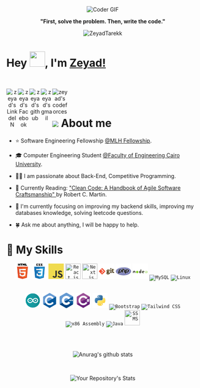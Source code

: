 <p align="center">

  <img src="https://media.giphy.com/media/SWoSkN6DxTszqIKEqv/giphy.gif" alt="Coder GIF" width="500" height="400">
  
</p>

<div align="center">

**"First, solve the problem. Then, write the code."**

 <!-- <a href="https://badges.pufler.dev">
    <img src="https://badges.pufler.dev/repos/ZeyadTarekk?&a=0"> 
    
  </a> -->

<!-- [![Repos Badge](https://badges.pufler.dev/repos/ZeyadTarekk)](https://badges.pufler.dev) -->
<img src="https://komarev.com/ghpvc/?username=ZeyadTarekk&label=Profile%20views&color=0e75b6&style=flat" alt="ZeyadTarekk" />

</div>

# Hey <img src="https://github.com/ZeyadTarekk/ZeyadTarekk/blob/main/wave.gif" width="40px" height="40px">, I'm [Zeyad!](https://www.linkedin.com/in/zeyad-tarek/)

<br/>

<div align="center">

<!-- <a href="https://twitter.com/Zeyad_Tarek0"><img align="left" alt="zeyad | Twitter" width="30px" src="https://user-images.githubusercontent.com/76125650/141382461-299f5651-de09-4549-a801-91d11f4fe15e.png" draggable="false" /></a> -->

<a href="https://www.linkedin.com/in/zeyad-tarek/"><img align="left" alt="zeyad's LinkdeIN" width="30px" src="https://user-images.githubusercontent.com/76125650/140648921-7692f46e-76c4-47f6-8c1f-383841428bbe.png" draggable="false" /></a>

 <!-- <a href="https://www.facebook.com/zeyad.tarek.104/">
  <img align="left" alt="zeyad's Facebook" width="30px" src="https://image.flaticon.com/icons/svg/2111/2111342.svg" draggable="false" />
</a> -->

  <a href="https://www.facebook.com/zeyad.tarek.104/">
  <img align="left" alt="zeyad's Facebook" width="30px" src="https://user-images.githubusercontent.com/76125650/139602215-302fea84-764a-45f9-8ca2-d623ede28c3c.png" draggable="false" />
</a>

<!-- <a href="https://www.instagram.com/zeyad__tarek/">
  <img align="left" alt="zeyad's Instagram" width="30px" src="https://user-images.githubusercontent.com/76125650/141382540-72edfb69-b11e-4e61-81fd-9f0653da2162.png" draggable="false" /></a> -->

 <!-- <a href="https://github.com/ZeyadTarekk">
  <img align="left" alt="zeyad's github" width="30px" src="https://image.flaticon.com/icons/svg/2111/2111432.svg" draggable="false" />
</a> -->

  <a href="https://github.com/ZeyadTarekk">
  <img align="left" alt="zeyad's github" width="30px" src="https://user-images.githubusercontent.com/76125650/139602266-044d30d7-1ad5-4b59-a0db-bf0777dd8b7a.png" draggable="false" />
</a>

<a href="mailto:zeyad.ta01@gmail.com">
  <img align="left" alt="zeyad's gmail" width="30px" src="https://user-images.githubusercontent.com/76125650/141382583-1354ab1c-10a7-4605-a255-412ee57d2ad7.png" draggable="false" />
</a>

<a href="https://codeforces.com/profile/Zeyad_Tarek">
  <img align="left" alt="zeyad's codeforces" width="40px" src="https://github.com/ZeyadTarekk/ZeyadTarekk/blob/main/codeforces.png" draggable="false" />
</a>

</div>

<br />
<br />

# <img src="https://media.giphy.com/media/VgCDAzcKvsR6OM0uWg/giphy.gif" width="50" draggable="false" > About me

- ⭐ Software Engineering Fellowship <a href="https://fellowship.mlh.io/"> @MLH Fellowship</a>.
- 🎓 Computer Engineering Student <a href="http://eng.cu.edu.eg/ar/">@Faculty of Engineering Cairo University</a>.
- 🏃‍♂️ I am passionate about Back-End, Competitive Programming.
- 📖 Currently Reading: <a href="https://www.oreilly.com/library/view/clean-code-a/9780136083238/"> "Clean Code: A Handbook of Agile Software Craftsmanship" </a> by Robert C. Martin.

- 🚧 I'm currently focusing on improving my backend skills, improving my databases knowledge, solving leetcode questions.

- 🍀 Ask me about anything, I will be happy to help.

# 🧰 My Skills

<div align="center">

<code><img height="40" title="HTML" src="https://raw.githubusercontent.com/github/explore/80688e429a7d4ef2fca1e82350fe8e3517d3494d/topics/html/html.png"></code>
<code><img height="40" title="CSS" src="https://raw.githubusercontent.com/github/explore/80688e429a7d4ef2fca1e82350fe8e3517d3494d/topics/css/css.png"></code>
<code><img height="40" title="JavaScript" src="https://raw.githubusercontent.com/github/explore/80688e429a7d4ef2fca1e82350fe8e3517d3494d/topics/javascript/javascript.png"></code>
<code><img height="40" width="40" title="React.js" src="https://github.com/ZeyadTarekk/ZeyadTarekk/blob/main/react.svg"></code>
<code><img height="40" width="40" title="Next.js" src="https://github.com/ZeyadTarekk/ZeyadTarekk/blob/main/nextjs.svg"></code>
<code><img height="40" title="Git" src="https://raw.githubusercontent.com/github/explore/80688e429a7d4ef2fca1e82350fe8e3517d3494d/topics/git/git.png"></code>
<code><img height="40" title="PHP" src="https://raw.githubusercontent.com/github/explore/80688e429a7d4ef2fca1e82350fe8e3517d3494d/topics/php/php.png"></code>
<code><img height="40" title="NodeJs" src="https://raw.githubusercontent.com/devicons/devicon/master/icons/nodejs/nodejs-original-wordmark.svg"></code>
<code><img height="40" title="MySQL" src="https://github.com/ZeyadTarekk/ZeyadTarekk/blob/main/mysql.svg"></code>
<code><img height="40" title="Linux" src="https://github.com/ZeyadTarekk/ZeyadTarekk/blob/main/linux.svg"></code>

<br />
<code><img height="40" title="Arduino" src="https://raw.githubusercontent.com/github/explore/80688e429a7d4ef2fca1e82350fe8e3517d3494d/topics/arduino/arduino.png"></code>
<code><img height="40" title="C" src="https://raw.githubusercontent.com/devicons/devicon/master/icons/c/c-original.svg"></code>
<code><img height="40" title="C++" src="https://raw.githubusercontent.com/devicons/devicon/master/icons/cplusplus/cplusplus-original.svg"></code>
<code><img height="40" title="C#" src="https://raw.githubusercontent.com/devicons/devicon/master/icons/csharp/csharp-original.svg"></code>
<code><img height="40" title="Python" src="https://raw.githubusercontent.com/github/explore/80688e429a7d4ef2fca1e82350fe8e3517d3494d/topics/python/python.png"></code>
<code><img height="40" title="Bootstrap" src="https://github.com/ZeyadTarekk/ZeyadTarekk/blob/main/bootstrap.png"></code>
<code><img height="40" title="Tailwind CSS" src="https://github.com/ZeyadTarekk/ZeyadTarekk/blob/main/tailwindcss.svg"></code>
<code><img height="40" title="x86 Assembly" src="https://github.com/ZeyadTarekk/ZeyadTarekk/blob/main/asm.png"></code>
<code><img height="40" title="Java" src="https://github.com/ZeyadTarekk/ZeyadTarekk/blob/main/java.svg"></code>
<code><img height="40" width="40" title="SSMS" src="https://github.com/ZeyadTarekk/ZeyadTarekk/blob/main/ssms.svg"></code>

</div>

<br /><br />

<div align="center">

![Anurag's github stats](https://github-readme-stats.vercel.app/api?username=ZeyadTarekk&show_icons=true&theme=radical&count_private=true)

  <br>

![Your Repository's Stats](https://github-readme-stats.vercel.app/api/top-langs/?username=ZeyadTarekk&count_private=true&theme=radical)

<!-- ![ZeyadTarekk github streak](https://github-readme-streak-stats.herokuapp.com/?user=ZeyadTarekk&theme=radical&include_all_commits=true&count_private=true) -->

</div>
<!-- <h1 align="center">
   <br/>

  <img src="https://media.giphy.com/media/jpVnC65DmYeyRL4LHS/giphy.gif" width="20%">
</h1> -->
<!--
**ZeyadTarekk/ZeyadTarekk** is a ✨ _special_ ✨ repository because its `README.md` (this file) appears on your GitHub profile.

Here are some ideas to get you started:

- 🔭 I’m currently working on ...
- 🌱 I’m currently learning ...
- 👯 I’m looking to collaborate on ...
- 🤔 I’m looking for help with ...
- 💬 Ask me about ...
- 📫 How to reach me: ...
- 😄 Pronouns: ...
- ⚡ Fun fact: ...
  -->
